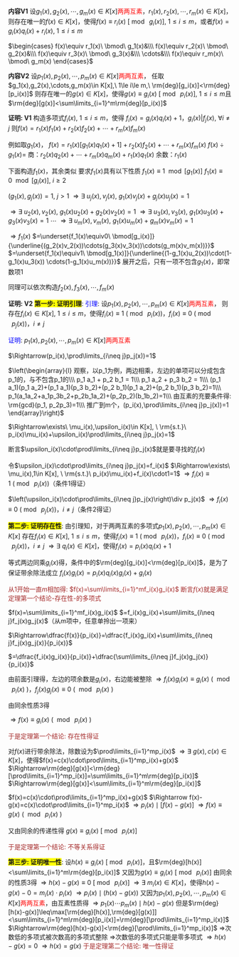 **内容V1**
设$g_1(x),g_2(x),\cdots,g_m(x)\in K[x]$<font color=red>两两互素</font>，$r_1(x),r_2(x),\cdots,r_m(x)\in K[x]$，
则存在唯一的$f(x)\in K[x]$，使得$f(x)\equiv r_i(x)\ [\bmod\ g_i(x)],\ 1\le i\le m$，或者$f(x)=g_i(x)q_i(x)+r_i(x),\ 1\le i\le m$

$\begin{cases}
f(x)\equiv r_1(x)\ \bmod\ g_1(x)&\\\ 
f(x)\equiv r_2(x)\ \bmod\ g_2(x)&\\\ 
f(x)\equiv r_3(x)\ \bmod\ g_3(x)&\\\ 
\cdots&\\\ 
f(x)\equiv r_m(x)\ \bmod\ g_m(x)
\end{cases}$

**内容V2**
设$p_1(x),p_2(x),\cdots,p_m(x)\in K[x]$<font color=red>两两互素</font>，
任取$g_1(x),g_2(x),\cdots,g_m(x)\in K[x],\ 1\le i\le m,\ \rm{deg}[g_i(x)]<\rm{deg}[p_i(x)]$
则存在唯一的$g(x)\in K[x]$，使得$g(x)\equiv g_i(x)\ [\bmod\ p_i(x)],\ 1\le i\le m$且$\rm{deg}[g(x)]<\sum\limits_{i=1}^m\rm{deg}[p_i(x)]$

**证明: V1**
构造多项式$f_i(x),\ 1\leq i\leq m$，使得
$f_i(x)=g_i(x)q_i(x)+1$，$g_i(x)|f_j(x),\ \forall i\neq j$
则$f(x)=r_1(x)f_1(x)+r_2(x)f_2(x)+\cdots+r_m(x)f_m(x)$

例如取$g_1(x)$，
$f(x)=r_1(x)[g_1(x)q_1(x)+1]+r_2(x)f_2(x)+\cdots+r_m(x)f_m(x)$
$f(x)\div g_1(x)=$
商：$r_2(x)q_2(x)+\cdots+r_m(x)q_m(x)+r_1(x)q_1(x)$
余数：$r_1(x)$

下面构造$f_1(x)$，其余类似
要求$f_1(x)$具有以下性质
$f_1(x)\equiv1\ \bmod[g_1(x)]$
$f_1(x)\equiv0\ \bmod[g_i(x)],\ i\geq2$

$(g_1(x),g_j(x))=1,\ j>1$
$\Rightarrow\exists\ u_j(x),v_j(x),\ g_1(x)v_j(x)
+g_j(x)u_j(x)=1$

$\Rightarrow\exists\ u_2(x),v_2(x),\ g_1(x)u_2(x)
+g_2(x)v_2(x)=1$
$\Rightarrow\exists\ u_3(x),v_3(x),\ g_1(x)u_3(x)
+g_3(x)v_3(x)=1$
$\cdots$
$\Rightarrow\exists\ u_m(x),v_m(x),\ g_1(x)u_m(x)
+g_m(x)v_m(x)=1$

$\Rightarrow f_1(x)$
$=\underset{f_1(x)\equiv0\ \bmod[g_i(x)]}{\underline{(g_2(x)v_2(x))\cdots(g_3(x)v_3(x))\cdots(g_m(x)v_m(x))}}$
$=\underset{f_1(x)\equiv1\ \bmod[g_1(x)]}{\underline{(1-g_1(x)u_2(x))\cdot(1-g_1(x)u_3(x))
\cdots(1-g_1(x)u_m(x))}}$
展开之后，只有一项不包含$g_1(x)$，即常数项1

同理可以依次构造$f_2(x),f_3(x),\cdots,f_m(x)$

**证明: V2**
<span style="background:yellow">**第一步: 证明引理**</span>:
<font color=blue>引理</font>: 
设$p_1(x),p_2(x),\cdots,p_m(x)\in K[x]$<font color=red>两两互素</font>，
则存在$f_i(x)\in K[x],\ 1\le i\le m$，使得$f_i(x)\equiv1\ (\bmod\ p_i(x))$，$f_i(x)\equiv0\ (\bmod\ p_j(x))$，$i\neq j$

<font color=blue>证明</font>:
$p_1(x),p_2(x),\cdots,p_m(x)\in K[x]$<font color=red>两两互素</font>

$\Rightarrow(p_i(x),\prod\limits_{i\neq j}p_j(x))=1$

$\left(\begin{array}{l}
观察，以p_1为例，两边相乘，左边的单项可以分成包含p_1的，与不包含p_1的\\\ 
p_1 a_1 + p_2 b_1 = 1\\\
p_1 a_2 + p_3 b_2 = 1\\\
(p_1 a_1)(p_1 a_2)+(p_1 a_1)(p_3 b_2)+(p_2 b_1)(p_1 a_2)+(p_2 b_1)(p_3 b_2)=1\\\ 
p_1(a_1a_2+a_1p_3b_2+p_2b_1a_2)+(p_2p_2)(b_1b_2)=1\\\ 
由互素的充要条件得: \rm{gcd}(p_1, p_2p_3)=1\\\ 
推广到m个，(p_i(x),\prod\limits_{i\neq j}p_j(x))=1
\end{array}\right)$

$\Rightarrow\exists\ \mu_i(x),\upsilon_i(x)\in K[x], \ \rm{s.t.}\ p_i(x)\mu_i(x)+\upsilon_i(x)\prod\limits_{i\neq j}p_j(x)=1$

断言$\upsilon_i(x)\cdot\prod\limits_{i\neq j}p_j(x)$就是要寻找的$f_i(x)$

令$\upsilon_i(x)\cdot\prod\limits_{i\neq j}p_j(x)=f_i(x)$
$\Rightarrow\exists\ \mu_i(x),1\in K[x], \ \rm{s.t.}\ p_i(x)\mu_i(x)+f_i(x)\cdot1=1$
$\Rightarrow f_i(x)\equiv1\ (\bmod\ p_i(x))$（条件1得证）

$\left(\upsilon_i(x)\cdot\prod\limits_{i\neq j}p_j(x)\right)\div p_j(x)$
$\Rightarrow f_i(x)\equiv0\ (\bmod\ p_j(x))$，$i\neq j$（条件2得证）

<span style="background:yellow">**第二步: 证明存在性**</span>:
由引理知，对于两两互素的多项式$p_1(x),p_2(x),\cdots,p_m(x)\in K[x]$
存在$f_i(x)\in K[x],\ 1\le i\le m$，使得$f_i(x)\equiv1\ (\bmod\ p_i(x))$，$f_i(x)\equiv0\ (\bmod\ p_j(x))$，$i\neq j$
$\Rightarrow\exists\ q_i(x)\in K[x]$，使得$f_i(x)=p_i(x)q_i(x)+1$

等式两边同乘$g_i(x)$得，条件中的$\rm{deg}[g_i(x)]<\rm{deg}[p_i(x)]$，是为了保证带余除法成立
$f_i(x)g_i(x)=p_i(x)q_i(x)g_i(x)+g_i(x)$

<font color=brown>从1开始一直$m$相加得: $f(x)=\sum\limits_{i=1}^mf_i(x)g_i(x)$</font>
<font color=brown>断言$f(x)$就是满足定理第一个结论-存在性-的多项式</font>

$f(x)=\sum\limits_{i=1}^mf_i(x)g_i(x)$
$=f_i(x)g_i(x)+\sum\limits_{i\neq j}f_j(x)g_j(x)$（从$m$项中，任意单拎出一项来）

$\Rightarrow\dfrac{f(x)}{p_i(x)}=\dfrac{f_i(x)g_i(x)+\sum\limits_{i\neq j}f_j(x)g_j(x)}{p_i(x)}$

$=\dfrac{f_i(x)g_i(x)}{p_i(x)}+\dfrac{\sum\limits_{i\neq j}f_j(x)g_j(x)}{p_i(x)}$

由前面引理得，左边的项余数是$g_i(x)$，右边能被整除
$\Rightarrow f_i(x)g_i(x)\equiv g_i(x)\ (\ \bmod\ p_i(x)\ )$，$f_j(x)g_j(x)\equiv 0\ (\ \bmod\ p_i(x)\ )$

由同余性质3得

$\Rightarrow f(x)\equiv g_i(x)\ (\ \bmod\ p_i(x)\ )$

<font color=brown>于是定理第一个结论: 存在性得证</font>

对$f(x)$进行带余除法，除数设为$\prod\limits_{i=1}^mp_i(x)$
$\Rightarrow\exists\ g(x), c(x)\in K[x]$，使得$f(x)=c(x)\cdot\prod\limits_{i=1}^mp_i(x)+g(x)$
$\Rightarrow\rm{deg}[g(x)]<\rm{deg}[\prod\limits_{i=1}^mp_i(x)]=\sum\limits_{i=1}^m\rm{deg}[p_i(x)]$
$\Rightarrow\rm{deg}[g(x)]<\sum\limits_{i=1}^m\rm{deg}[p_i(x)]$

$f(x)=c(x)\cdot\prod\limits_{i=1}^mp_i(x)+g(x)$
$\Rightarrow f(x)-g(x)=c(x)\cdot\prod\limits_{i=1}^mp_i(x)$
$\Rightarrow p_i(x)\mid[f(x)-g(x)]$
$\Rightarrow f(x)\equiv g(x)\ (\ \bmod\ p_i(x)\ )$

又由同余的传递性得
$g(x)\equiv g_i(x)\ [\bmod\ p_i(x)]$

<font color=brown>于是定理第一个结论: 不等关系得证</font>

<span style="background:yellow">**第三步: 证明唯一性**</span>:
设$h(x)\equiv g_i(x)\ [\bmod\ p_i(x)]$，且$\rm{deg}[h(x)]<\sum\limits_{i=1}^m\rm{deg}[p_i(x)]$
又因为$g(x)\equiv g_i(x)\ [\bmod\ p_i(x)]$
由同余的性质3得
$\Rightarrow h(x)-g(x)\equiv0\ [\bmod\ p_i(x)]$
$\Rightarrow\exists\ m_i(x)\in K[x]$，使得$h(x)-g(x)-0=m_i(x)\cdot p_i(x)$
$\Rightarrow p_i(x)\mid(h(x)-g(x))$
又因为$p_1(x),p_2(x),\cdots,p_m(x)\in K[x]$<font color=red>两两互素</font>，由互素性质得
$\Rightarrow p_1(x)\cdots p_m(x)\mid h(x)-g(x)$
但是$\rm{deg}[h(x)-g(x)]\leq\max[\rm{deg}[h(x)],\rm{deg}[g(x)]]<\sum\limits_{i=1}^m\rm{deg}[p_i(x)]=\rm{deg}[\prod\limits_{i=1}^mp_i(x)]$
$\Rightarrow\rm{deg}[h(x)-g(x)]<\rm{deg}[\prod\limits_{i=1}^mp_i(x)]$
$\Rightarrow$次数低的多项式被次数高的多项式整除
$\Rightarrow$次数低的多项式只能是零多项式
$\Rightarrow h(x)-g(x)=0$
$\Rightarrow h(x)=g(x)$
<font color=brown>于是定理第二个结论: 唯一性得证</font>
